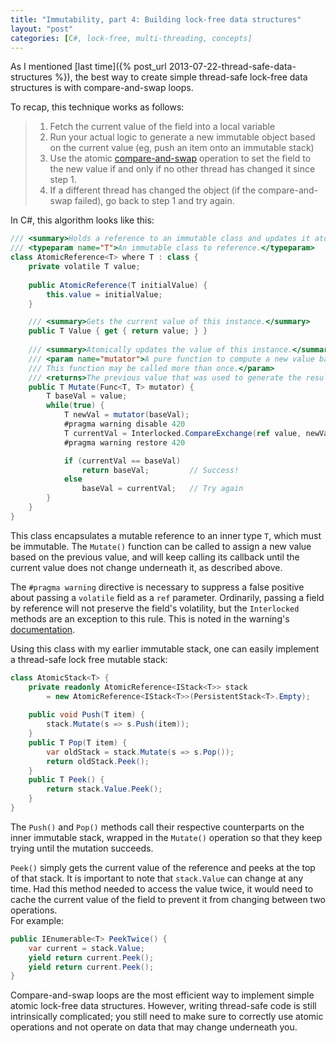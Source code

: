 ```yaml
---
title: "Immutability, part 4: Building lock-free data structures"
layout: "post"
categories: [C#, lock-free, multi-threading, concepts]
---
```


As I mentioned [last time]({% post_url 2013-07-22-thread-safe-data-structures %}), the best way to create simple thread-safe lock-free data structures is with compare-and-swap loops.

To recap, this technique works as follows:

> 1. Fetch the current value of the field into a local variable
> 2. Run your actual logic to generate a new immutable object based on the current value (eg, push an item onto an immutable stack)
> 3. Use the atomic [compare-and-swap](https://en.wikipedia.org/wiki/Compare-and-swap) operation to set the field to the new value if and only if no other thread has changed it since step 1.
> 4. If a different thread has changed the object (if the compare-and-swap failed), go back to step 1 and try again.

In C#, this algorithm looks like this:

```csharp
/// <summary>Holds a reference to an immutable class and updates it atomically.</summary>
/// <typeparam name="T">An immutable class to reference.</typeparam>
class AtomicReference<T> where T : class {
	private volatile T value;
	
	public AtomicReference(T initialValue) {
		this.value = initialValue;
	}

	/// <summary>Gets the current value of this instance.</summary>
	public T Value { get { return value; } }
	
	/// <summary>Atomically updates the value of this instance.</summary>
	/// <param name="mutator">A pure function to compute a new value based on the current value of the instance.
	/// This function may be called more than once.</param>
	/// <returns>The previous value that was used to generate the resulting new value.</returns>
	public T Mutate(Func<T, T> mutator) {
		T baseVal = value;
		while(true) {
			T newVal = mutator(baseVal);
			#pragma warning disable 420	
			T currentVal = Interlocked.CompareExchange(ref value, newVal, baseVal);
			#pragma warning restore 420

			if (currentVal == baseVal)
				return baseVal;			// Success!
			else
				baseVal = currentVal;	// Try again
		}
	}
}
```

This class encapsulates a mutable reference to an inner type `T`, which must be immutable.  The `Mutate()` function can be called to assign a new value based on the previous value, and will keep calling its callback until the current value does not change underneath it, as described above.

The `#pragma warning` directive is necessary to suppress a false positive about passing a `volatile` field as a `ref` parameter.  Ordinarily, passing a field by reference will not preserve the field's volatility, but the `Interlocked` methods are an exception to this rule.  This is noted in the warning's [documentation](https://msdn.microsoft.com/en-us/library/4bw5ewxy).

Using this class with my earlier immutable stack, one can easily implement a thread-safe lock free mutable stack:

```csharp
class AtomicStack<T> {
	private readonly AtomicReference<IStack<T>> stack 
		= new AtomicReference<IStack<T>>(PersistentStack<T>.Empty);
	
	public void Push(T item) {
		stack.Mutate(s => s.Push(item));
	}
	public T Pop(T item) {
		var oldStack = stack.Mutate(s => s.Pop());
		return oldStack.Peek();
	}
	public T Peek() {
		return stack.Value.Peek();
	}
}
```
The `Push()` and `Pop()` methods call their respective counterparts on the inner immutable stack, wrapped in the `Mutate()` operation so that they keep trying until the mutation succeeds.

`Peek()` simply gets the current value of the reference and peeks at the top of that stack.  It is important to note that `stack.Value` can change at any time.  Had this method needed to access the value twice, it would need to cache the current value of the field to prevent it from changing between two operations.  
For example:

```csharp
public IEnumerable<T> PeekTwice() {
	var current = stack.Value;
	yield return current.Peek();
	yield return current.Peek();
}
```

Compare-and-swap loops are the most efficient way to implement simple atomic lock-free data structures.  However, writing thread-safe code is still intrinsically complicated; you still need to make sure to correctly use atomic operations and not operate on data that may change underneath you.